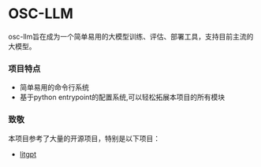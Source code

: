 # OSC-LLM

osc-llm旨在成为一个简单易用的大模型训练、评估、部署工具，支持目前主流的大模型。


### 项目特点

- 简单易用的命令行系统
- 基于python entrypoint的配置系统,可以轻松拓展本项目的所有模块


### 致敬
本项目参考了大量的开源项目，特别是以下项目：

- [litgpt](https://github.com/Lightning-AI/litgpt)